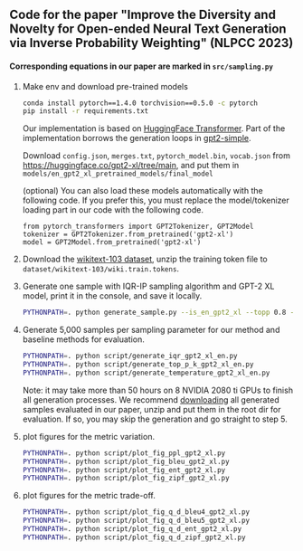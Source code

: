 ## Code for the paper "Improve the Diversity and Novelty for Open-ended Neural Text Generation via Inverse Probability Weighting" (NLPCC 2023)

#### Corresponding equations in our paper are marked in `src/sampling.py`

1. Make env and download pre-trained models
    ```bash
    conda install pytorch==1.4.0 torchvision==0.5.0 -c pytorch
    pip install -r requirements.txt
    ```
    Our implementation is based on [HuggingFace Transformer](https://github.com/huggingface/transformers). Part of the implementation borrows the generation loops in [gpt2-simple](https://github.com/minimaxir/gpt-2-simple).    
    
    Download `config.json`, `merges.txt`, `pytorch_model.bin`, `vocab.json` from https://huggingface.co/gpt2-xl/tree/main, and put them in `models/en_gpt2_xl_pretrained_models/final_model`
    
    (optional) You can also load these models automatically with the following code. If you prefer this, you must replace the model/tokenizer loading part in our code with the following code.
    
    ```base
    from pytorch_transformers import GPT2Tokenizer, GPT2Model
    tokenizer = GPT2Tokenizer.from_pretrained('gpt2-xl')
    model = GPT2Model.from_pretrained('gpt2-xl')
    ```

2. Download the [wikitext-103 dataset](https://s3.amazonaws.com/research.metamind.io/wikitext/wikitext-103-v1.zip), unzip the training token file to `dataset/wikitext-103/wiki.train.tokens`.

3. Generate one sample with IQR-IP sampling algorithm and GPT-2 XL model, print it in the console, and save it locally.
    ```bash
    PYTHONPATH=. python generate_sample.py --is_en_gpt2_xl --topp 0.8 --topk 640 --n_fraction 100 --iqr_ip_weighting --save_path_sub_dir gpt2_en_iqr_test --articles_per_title 1 --cuda_id 0 --length 200 --show_tqdm_bar
    ```

4. Generate 5,000 samples per sampling parameter for our method and baseline methods for evaluation.
    ```bash    
    PYTHONPATH=. python script/generate_iqr_gpt2_xl_en.py
    PYTHONPATH=. python script/generate_top_p_k_gpt2_xl_en.py
    PYTHONPATH=. python script/generate_temperature_gpt2_xl_en.py
    ```
    Note: it may take more than 50 hours on 8 NVIDIA 2080 ti GPUs to finish all generation processes. We recommend [downloading](https://drive.google.com/file/d/13jf4HDZhFgckqe8R6AuGxydUvNDZ2jDs/view?usp=sharing) all generated samples evaluated in our paper, unzip and put them in the root dir for evaluation. If so, you may skip the generation and go straight to step 5.

5. plot figures for the metric variation. 
    ```bash
    PYTHONPATH=. python script/plot_fig_ppl_gpt2_xl.py
    PYTHONPATH=. python script/plot_fig_bleu_gpt2_xl.py
    PYTHONPATH=. python script/plot_fig_ent_gpt2_xl.py
    PYTHONPATH=. python script/plot_fig_zipf_gpt2_xl.py
    ```
   
6. plot figures for the metric trade-off. 
    ```bash    
    PYTHONPATH=. python script/plot_fig_q_d_bleu4_gpt2_xl.py
    PYTHONPATH=. python script/plot_fig_q_d_bleu5_gpt2_xl.py
    PYTHONPATH=. python script/plot_fig_q_d_ent_gpt2_xl.py
    PYTHONPATH=. python script/plot_fig_q_d_zipf_gpt2_xl.py
    ```